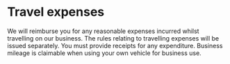 # Travel expenses

We will reimburse you for any reasonable expenses incurred whilst travelling on our business. The rules relating to travelling expenses will be issued separately. You must provide receipts for any expenditure. Business mileage is claimable when using your own vehicle for business use.
